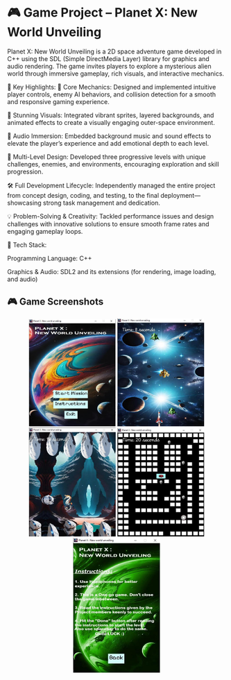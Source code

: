 # 🎮 Game Project – Planet X: New World Unveiling
Planet X: New World Unveiling is a 2D space adventure game developed in C++ using the SDL (Simple DirectMedia Layer) library for graphics and audio rendering. The game invites players to explore a mysterious alien world through immersive gameplay, rich visuals, and interactive mechanics.

🚀 Key Highlights:
🧠 Core Mechanics: Designed and implemented intuitive player controls, enemy AI behaviors, and collision detection for a smooth and responsive gaming experience.

🎨 Stunning Visuals: Integrated vibrant sprites, layered backgrounds, and animated effects to create a visually engaging outer-space environment.

🎵 Audio Immersion: Embedded background music and sound effects to elevate the player’s experience and add emotional depth to each level.

🌌 Multi-Level Design: Developed three progressive levels with unique challenges, enemies, and environments, encouraging exploration and skill progression.

🛠 Full Development Lifecycle: Independently managed the entire project from concept design, coding, and testing, to the final deployment—showcasing strong task management and dedication.

💡 Problem-Solving & Creativity: Tackled performance issues and design challenges with innovative solutions to ensure smooth frame rates and engaging gameplay loops.

🎯 Tech Stack:

Programming Language: C++

Graphics & Audio: SDL2 and its extensions (for rendering, image loading, and audio)

## 🎮 Game Screenshots

<p align="center">
  <img src="images/1.jpg" alt="Game screenshot 1" width="200"/>
  <img src="images/3.jpg" alt="Game screenshot 2" width="200"/>
  <img src="images/4.jpg" alt="Game screenshot 3" width="200"/>
  <img src="images/5.jpg" alt="Game screenshot 4" width="200"/>
  <img src="images/2.jpg" alt="Game screenshot 5" width="200"/>
</p>

